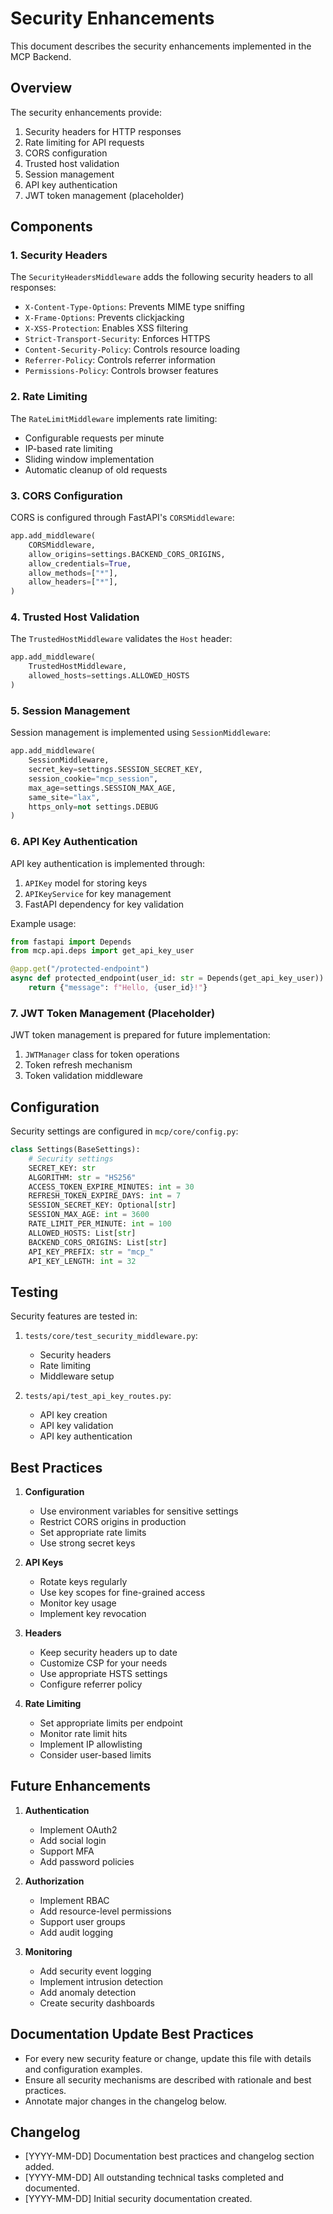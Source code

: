 # Security Enhancements

This document describes the security enhancements implemented in the MCP Backend.

## Overview

The security enhancements provide:

1. Security headers for HTTP responses
2. Rate limiting for API requests
3. CORS configuration
4. Trusted host validation
5. Session management
6. API key authentication
7. JWT token management (placeholder)

## Components

### 1. Security Headers

The `SecurityHeadersMiddleware` adds the following security headers to all responses:

- `X-Content-Type-Options`: Prevents MIME type sniffing
- `X-Frame-Options`: Prevents clickjacking
- `X-XSS-Protection`: Enables XSS filtering
- `Strict-Transport-Security`: Enforces HTTPS
- `Content-Security-Policy`: Controls resource loading
- `Referrer-Policy`: Controls referrer information
- `Permissions-Policy`: Controls browser features

### 2. Rate Limiting

The `RateLimitMiddleware` implements rate limiting:

- Configurable requests per minute
- IP-based rate limiting
- Sliding window implementation
- Automatic cleanup of old requests

### 3. CORS Configuration

CORS is configured through FastAPI's `CORSMiddleware`:

```python
app.add_middleware(
    CORSMiddleware,
    allow_origins=settings.BACKEND_CORS_ORIGINS,
    allow_credentials=True,
    allow_methods=["*"],
    allow_headers=["*"],
)
```

### 4. Trusted Host Validation

The `TrustedHostMiddleware` validates the `Host` header:

```python
app.add_middleware(
    TrustedHostMiddleware,
    allowed_hosts=settings.ALLOWED_HOSTS
)
```

### 5. Session Management

Session management is implemented using `SessionMiddleware`:

```python
app.add_middleware(
    SessionMiddleware,
    secret_key=settings.SESSION_SECRET_KEY,
    session_cookie="mcp_session",
    max_age=settings.SESSION_MAX_AGE,
    same_site="lax",
    https_only=not settings.DEBUG
)
```

### 6. API Key Authentication

API key authentication is implemented through:

1. `APIKey` model for storing keys
2. `APIKeyService` for key management
3. FastAPI dependency for key validation

Example usage:

```python
from fastapi import Depends
from mcp.api.deps import get_api_key_user

@app.get("/protected-endpoint")
async def protected_endpoint(user_id: str = Depends(get_api_key_user)):
    return {"message": f"Hello, {user_id}!"}
```

### 7. JWT Token Management (Placeholder)

JWT token management is prepared for future implementation:

1. `JWTManager` class for token operations
2. Token refresh mechanism
3. Token validation middleware

## Configuration

Security settings are configured in `mcp/core/config.py`:

```python
class Settings(BaseSettings):
    # Security settings
    SECRET_KEY: str
    ALGORITHM: str = "HS256"
    ACCESS_TOKEN_EXPIRE_MINUTES: int = 30
    REFRESH_TOKEN_EXPIRE_DAYS: int = 7
    SESSION_SECRET_KEY: Optional[str]
    SESSION_MAX_AGE: int = 3600
    RATE_LIMIT_PER_MINUTE: int = 100
    ALLOWED_HOSTS: List[str]
    BACKEND_CORS_ORIGINS: List[str]
    API_KEY_PREFIX: str = "mcp_"
    API_KEY_LENGTH: int = 32
```

## Testing

Security features are tested in:

1. `tests/core/test_security_middleware.py`:

   - Security headers
   - Rate limiting
   - Middleware setup

2. `tests/api/test_api_key_routes.py`:
   - API key creation
   - API key validation
   - API key authentication

## Best Practices

1. **Configuration**

   - Use environment variables for sensitive settings
   - Restrict CORS origins in production
   - Set appropriate rate limits
   - Use strong secret keys

2. **API Keys**

   - Rotate keys regularly
   - Use key scopes for fine-grained access
   - Monitor key usage
   - Implement key revocation

3. **Headers**

   - Keep security headers up to date
   - Customize CSP for your needs
   - Use appropriate HSTS settings
   - Configure referrer policy

4. **Rate Limiting**
   - Set appropriate limits per endpoint
   - Monitor rate limit hits
   - Implement IP allowlisting
   - Consider user-based limits

## Future Enhancements

1. **Authentication**

   - Implement OAuth2
   - Add social login
   - Support MFA
   - Add password policies

2. **Authorization**

   - Implement RBAC
   - Add resource-level permissions
   - Support user groups
   - Add audit logging

3. **Monitoring**
   - Add security event logging
   - Implement intrusion detection
   - Add anomaly detection
   - Create security dashboards

## Documentation Update Best Practices

- For every new security feature or change, update this file with details and configuration examples.
- Ensure all security mechanisms are described with rationale and best practices.
- Annotate major changes in the changelog below.

## Changelog

- [YYYY-MM-DD] Documentation best practices and changelog section added.
- [YYYY-MM-DD] All outstanding technical tasks completed and documented.
- [YYYY-MM-DD] Initial security documentation created.
